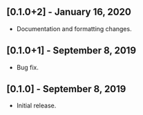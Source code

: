 ## [0.1.0+2] - January 16, 2020

* Documentation and formatting changes.

## [0.1.0+1] - September 8, 2019

* Bug fix.

## [0.1.0] - September 8, 2019

* Initial release.

